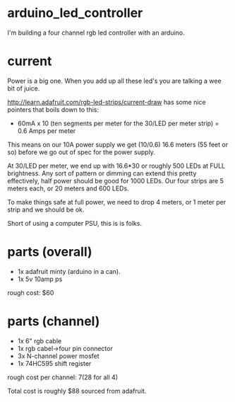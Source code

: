 arduino_led_controller
======================

I'm building a four channel rgb led controller with an arduino.

current
=====
Power is a big one.  When you add up all these led's you are talking a wee bit of juice.

http://learn.adafruit.com/rgb-led-strips/current-draw has some nice pointers that boils down to this:

*  60mA x 10 (ten segments per meter for the 30/LED per meter strip) = 0.6 Amps per meter

This means on our 10A power supply we get (10/0.6) 16.6 meters (55 feet or so) before we go out of spec for the power supply.

At 30/LED per meter, we end up with 16.6*30 or roughly 500 LEDs at FULL brightness.  Any sort of pattern or dimming can extend 
this pretty effectively, half power should be good for 1000 LEDs.  Our four strips are 5 meters each, or 20 meters and 600 LEDs.

To make things safe at full power, we need to drop 4 meters, or 1 meter per strip and we should be ok.

Short of using a computer PSU, this is is folks.

parts (overall)
===============
* 1x adafruit minty (arduino in a can).
* 1x 5v 10amp ps

rough cost: $60

parts (channel)
===============
* 1x 6" rgb cable 
* 1x rgb cabel->four pin connector
* 3x N-channel power mosfet
* 1x 74HC595 shift register

rough cost per channel: $7 ($28 for all 4)

Total cost is roughly $88 sourced from adafruit. 
